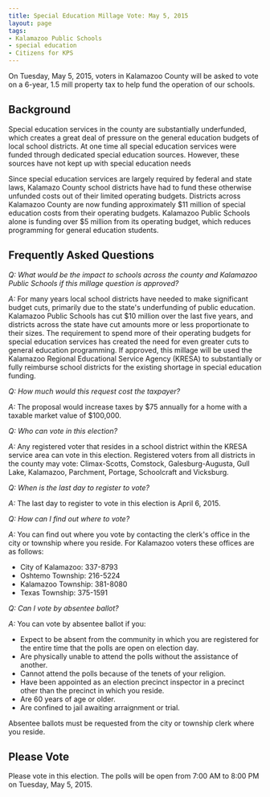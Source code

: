 ```yaml
---
title: Special Education Millage Vote: May 5, 2015
layout: page  
tags: 
- Kalamazoo Public Schools
- special education
- Citizens for KPS
---
```


On Tuesday, May 5, 2015, voters in Kalamazoo County will be asked to vote on a 6-year, 1.5 mill property tax to help fund the operation of our schools.

## Background

Special education services in the county are substantially underfunded, which creates a great deal of pressure on the general education budgets of local school districts. At one time all special education services were funded through dedicated special education sources. However, these sources have not kept up with special education needs 

Since special education services are largely required by federal and state laws, Kalamazo County school districts have had to fund these otherwise unfunded costs out of their limited operating budgets. Districts across Kalamazoo County are now funding approximately $11 million of special education costs from their operating budgets. Kalamazoo Public Schools alone is funding over $5 million from its operating budget, which reduces programming for general education students.

## Frequently Asked Questions

*Q: What would be the impact to schools across the county and Kalamazoo Public Schools if this millage question is approved?*

*A:* For many years local school districts have needed to make significant budget cuts, primarily due to the state's underfunding of public education. Kalamazoo Public Schools has cut $10 million over the last five years, and districts across the state have cut amounts more or less proportionate to their sizes. The requirement to spend more of their operating budgets for special education services has created the need for even greater cuts to general education programming. If approved, this millage will be used the Kalamazoo Regional Educational Service Agency (KRESA) to substantially or fully reimburse school districts for the existing shortage in special education funding. 

*Q: How much would this request cost the taxpayer?*

*A:* The proposal would increase taxes by $75 annually for a home with a taxable market value of $100,000.

*Q: Who can vote in this election?*

*A:* Any registered voter that resides in a school district within the KRESA service area can vote in this election. Registered voters from all districts in the county may vote: Climax-Scotts, Comstock, Galesburg-Augusta, Gull Lake, Kalamazoo, Parchment, Portage, Schoolcraft and Vicksburg.

*Q: When is the last day to register to vote?*

*A:* The last day to register to vote in this election is April 6, 2015.

*Q: How can I find out where to vote?*

*A:* You can find out where you vote by contacting the clerk's office in the city or township where you reside. For Kalamazoo voters these offices are as follows: 

* City of Kalamazoo: 337-8793
* Oshtemo Township: 216-5224
* Kalamazoo Township: 381-8080
* Texas Township: 375-1591

*Q: Can I vote by absentee ballot?*

*A:* You can vote by absentee ballot if you:

* Expect to be absent from the community in which you are registered for the entire time that the polls are open on election day.
* Are physically unable to attend the polls without the assistance of another.
* Cannot attend the polls because of the tenets of your religion.
* Have been appointed as an election precinct inspector in a precinct other than the precinct in which you reside.
* Are 60 years of age or older.
* Are confined to jail awaiting arraignment or trial.

Absentee ballots must be requested from the city or township clerk where you reside.

## Please Vote
Please vote in this election. The polls will be open from 7:00 AM to 8:00 PM on Tuesday, May 5, 2015.

